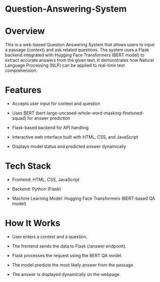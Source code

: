 # Question-Answering-System

# Overview

This is a web-based Question Answering System that allows users to input a passage (context) and ask related questions. The system uses a Flask backend integrated with Hugging Face Transformers (BERT model) to extract accurate answers from the given text. It demonstrates how Natural Language Processing (NLP) can be applied to real-time text comprehension.

# Features

- Accepts user input for context and question

- Uses BERT (bert-large-uncased-whole-word-masking-finetuned-squad) for answer prediction

- Flask-based backend for API handling

- Interactive web interface built with HTML, CSS, and JavaScript

- Displays model status and predicted answer dynamically

# Tech Stack

- Frontend: HTML, CSS, JavaScript

- Backend: Python (Flask)

- Machine Learning Model: Hugging Face Transformers (BERT-based QA model)

# How It Works

- User enters a context and a question.

- The frontend sends the data to Flask (/answer endpoint).

- Flask processes the request using the BERT QA model.

- The model predicts the most likely answer from the passage.

- The answer is displayed dynamically on the webpage.
